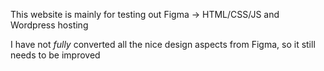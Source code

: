This website is mainly for testing out Figma -> HTML/CSS/JS and Wordpress hosting

I have not *fully* converted all the nice design aspects from Figma, so it still needs to be improved
